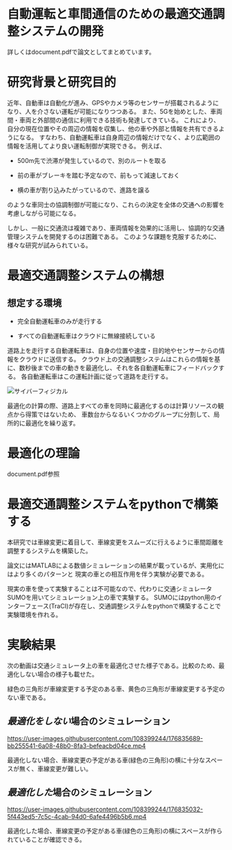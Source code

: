 # 自動運転と車間通信のための最適交通調整システムの開発
詳しくはdocument.pdfで論文としてまとめています。

# 研究背景と研究目的
近年、自動車は自動化が進み、GPSやカメラ等のセンサーが搭載されるようになり、人を介さない運転が可能になりつつある。
また、5Gを始めとした、車両間・車両と外部間の通信に利用できる技術も発達してきている。
これにより、自分の現在位置やその周辺の情報を収集し、他の車や外部と情報を共有できるようになる。
すなわち、自動運転車は自身周辺の情報だけでなく、より広範囲の情報を活用してより良い運転制御が実現できる。
例えば、

- 500m先で渋滞が発生しているので、別のルートを取る

- 前の車がブレーキを踏む予定なので、前もって減速しておく

- 横の車が割り込みたがっているので、進路を譲る

のような車同士の協調制御が可能になり、これらの決定を全体の交通への影響を考慮しながら可能になる。

しかし、一般に交通流は複雑であり、車両情報を効果的に活用し、協調的な交通管理システムを開発するのは困難である。
このような課題を克服するために、様々な研究が試みられている。

# 最適交通調整システムの構想
## 想定する環境

- 完全自動運転車のみが走行する

- すべての自動運転車はクラウドに無線接続している

道路上を走行する自動運転車は、自身の位置や速度・目的地やセンサーからの情報をクラウドに送信する。
クラウド上の交通調整システムはこれらの情報を基に、数秒後までの車の動きを最適化し、それを各自動運転車にフィードバックする。
各自動運転車はこの運転計画に従って道路を走行する。

![サイバーフィジカル](https://user-images.githubusercontent.com/108399244/176767030-cae9156e-24bb-438d-bc8b-638bab054acf.png)

最適化の計算の際、道路上すべての車を同時に最適化するのは計算リソースの観点から得策ではないため、
車数台からなるいくつかのグループに分割して、局所的に最適化を繰り返す。

# 最適化の理論
document.pdf参照

# 最適交通調整システムをpythonで構築する
本研究では車線変更に着目して、車線変更をスムーズに行えるように車間距離を調整するシステムを構築した。

論文にはMATLABによる数値シミュレーションの結果が載っているが、実用化にはより多くのパターンと
現実の車との相互作用を伴う実験が必要である。

現実の車を使って実験することは不可能なので、代わりに交通シミュレータSUMOを用いてシミュレーション上の車で実験する。
SUMOにはpython用のインターフェース(TraCI)が存在し、交通調整システムをpythonで構築することで実験環境を作れる。

# 実験結果
次の動画は交通シミュレータ上の車を最適化させた様子である。比較のため、最適化しない場合の様子も載せた。

緑色の三角形が車線変更する予定のある車、黄色の三角形が車線変更する予定のない車である。

## *最適化をしない*場合のシミュレーション

https://user-images.githubusercontent.com/108399244/176835689-bb255541-6a08-48b0-8fa3-befeacbd04ce.mp4

最適化しない場合、車線変更の予定がある車(緑色の三角形)の横に十分なスペースが無く、車線変更が難しい。

## *最適化した*場合のシミュレーション

https://user-images.githubusercontent.com/108399244/176835032-5f443ed5-7c5c-4cab-94d0-6afe4496b5b6.mp4

最適化した場合、車線変更の予定がある車(緑色の三角形)の横にスペースが作られていることが確認できる。
